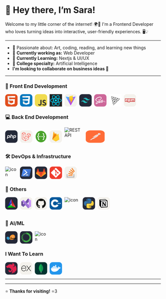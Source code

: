 # 🌸 Hey there, I’m Sara!

Welcome to my little corner of the internet! 🌍💜
I'm a Frontend Developer who loves turning ideas into interactive, user-friendly experiences. 🖥️💡

---

- 🎨 Passionate about: Art, coding, reading, and learning new things
- 🚀 **Currently working as:** Web Developer
- 🦄  **Currently Learning:** Nextjs & UI/UX
- 🤖 **College specialty:** Artificial Intelligence
- **I'm looking to collaborate on business ideas  🦋**

---

### 🌈 **Front End Development**

<div align="left" style="display: flex; flex-wrap: wrap; gap: 8px;">
  <img src="./icons/HTML.svg" alt="HTML" width="40" height="40" />
  <img src="./icons/CSS.svg" alt="CSS" width="40" height="40" />
  <img src="./icons/JavaScript.svg" alt="JavaScript" width="40" height="40" />
  <img src="./icons/react.png" alt="JavaScript" width="40" height="40" />
  <img src="./icons/Vite-Light.svg" alt="CSS" width="40" height="40" />
  <img src="./icons/TailwindCSS-Dark.svg" alt="TypeScript" width="40" height="40" />
  <img src="./icons/Sass.svg" alt="TypeScript" width="40" height="40" />
  <img src="./icons/ThreeJS-Light.svg" alt="TypeScript" width="40" height="40" />
  <img src="./icons/Npm-Light.svg" alt="TypeScript" width="40" height="40" />
</div>

### 💻 **Back End Development**
<div align="left" style="display: flex; flex-wrap: nowrap; gap: 8px; align-items: center;">
  <img src="./icons/PHP-Dark.svg" alt="PHP" width="40" height="40" />
  <img src="./icons/Laravel-Light.svg" alt="Laravel" width="40" height="40" />
  <img src="./icons/swagger.png" alt="Laravel" width="40" height="40" />
  <img src="./icons/Firebase-Light.svg" alt="Firebase" width="40" height="40" />
  <img src="https://techstack-generator.vercel.app/restapi-icon.svg" alt="REST API" width="61" height="61" />
  <img src="./icons/Postman.svg" alt="REST API" width="61" height="40" width="40"/>
</div>

### 🛠️ **DevOps & Infrastructure**

<div align="left" style="display: flex; flex-wrap: wrap; gap: 8px;">
  <img src="https://techstack-generator.vercel.app/docker-icon.svg" alt="icon" width="40" height="40" />
  <img src="./icons/Powershell-Dark.svg" alt="TypeScript" width="40" height="40" />
  <img src="./icons/GitLab-Dark.svg" alt="TypeScript" width="40" height="40" />
  <img src="./icons/Git.svg" alt="TypeScript" width="40" height="40" />
  <img src="./icons/StackOverflow-Light.svg" alt="StackOverflow-Light" width="40" height="40" />
</div>

### 🔧 **Others**

<div align="left" style="display: flex; flex-wrap: wrap; gap: 8px;">
  <img src="./icons/CMake-Dark.svg" alt="TypeScript" width="40" height="40" />
  <img src="./icons/VisualStudio-Light.svg" alt="TypeScript" width="40" height="40" />
  <img src="./icons/Github-Light.svg" alt="icon" width="40" height="40" />
  <img src="./icons/CPP.svg" alt="C++" width="40" height="40" />
  <img src="https://techstack-generator.vercel.app/java-icon.svg" alt="icon" width="51" height="51" />
  <img src="./icons/Python-Dark.svg" alt="Python" width="40" height="40" />
  <img src="./icons/Notion-Light.svg" alt="TypeScript" width="40" height="40" />
</div>

### 🤖 **AI/ML**

<div align="left" style="display: flex; flex-wrap: wrap; gap: 8px;">
  <img src="./icons/ScikitLearn-Dark.svg" alt="Scikit-Learn" width="40" height="40" />
  <img src="./icons/Anaconda-Dark.svg" alt="Anaconda" width="40" height="40" />
  <img src="https://techstack-generator.vercel.app/python-icon.svg" alt="icon" width="40" height="40" />
</div>

### **I Want To Learn**

<div align="left" style="display: flex; flex-wrap: wrap; gap: 8px;">
<img src="./icons/NestJS-Dark.svg" alt="Scikit-Learn" width="40" height="40" />
  <img src="./icons/ExpressJS-Light.svg" alt="TypeScript" width="40" height="40" />
  <img src="./icons/MongoDB.svg" alt="TypeScript" width="40" height="40" />
  <img src="./icons/Docker.svg" alt="Docker" width="40" height="40" />
</div>

<div align="center" style="display: flex; flex-wrap: wrap; gap: 5px;">

</div>

---

---

⭐ **Thanks for visiting!** ⭐3
